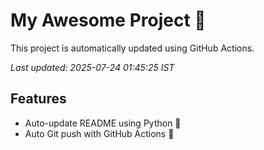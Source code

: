 # My Awesome Project 🚀

This project is automatically updated using GitHub Actions.

_Last updated: 2025-07-24 01:45:25 IST_

## Features
- Auto-update README using Python 🐍
- Auto Git push with GitHub Actions 🤖
